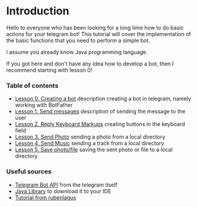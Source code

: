 # Introduction

Hello to everyone who has been looking for a 
long time how to do basic actions for your telegram bot! This tutorial will cover the implementation 
of the basic functions that you need to perform a simple bot.  

I assume you already know Java programming language.  
  
If you got here and don't have any idea how to develop a bot, then I recommend starting with lesson 0!

### Table of contents

* [Lesson 0. Creating a bot](lessonsMd/creatingBot.md) description creating a bot in telegram, namely working with BotFather
* [Lesson 1. Send messages](lessonsMd/sendMessages.md) description of sending the message to the user
* [Lesson 2. Reply Keyboard Markups](lessonsMd/markups.md) creating buttons in the keyboard field
* [Lesson 3. Send Photo](lessonsMd/sendPhoto.md) sending a photo from a local directory
* [Lesson 4. Send Music](lessonsMd/sendMusic.md) sending a track from a local directory
* [Lesson 5. Save photo/file](lessonsMd/savePhotoFile.md) saving the sent photo or file to a local directory
    
### Useful sources

* [Telegram Bot API](https://core.telegram.org/bots/api) from the telegram itself
* [Java Library](https://github.com/rubenlagus/TelegramBots) to download it to your IDE
* [Tutorial from rubenlagus](https://github.com/rubenlagus/TelegramBotsExample)